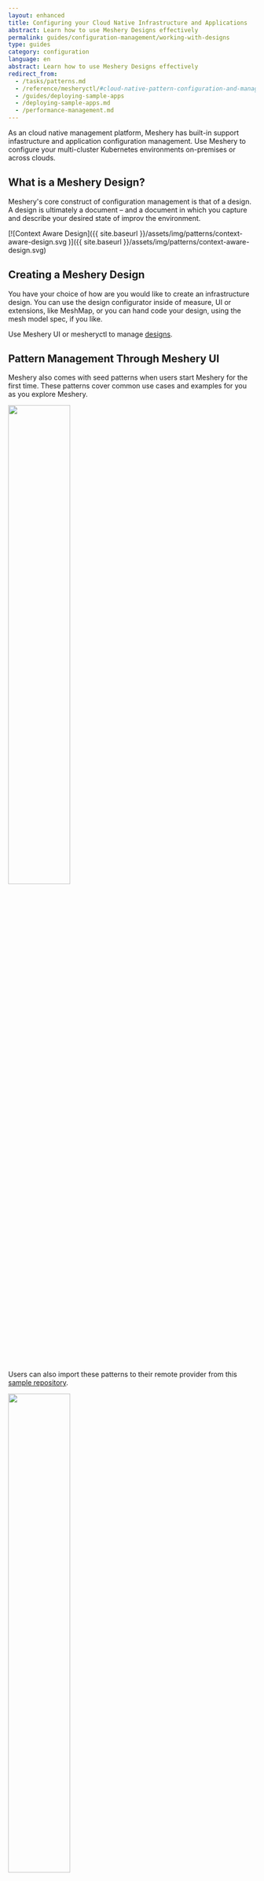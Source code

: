 ```yaml
---
layout: enhanced
title: Configuring your Cloud Native Infrastructure and Applications
abstract: Learn how to use Meshery Designs effectively
permalink: guides/configuration-management/working-with-designs
type: guides
category: configuration
language: en
abstract: Learn how to use Meshery Designs effectively
redirect_from:
  - /tasks/patterns.md
  - /reference/mesheryctl/#cloud-native-pattern-configuration-and-management
  - /guides/deploying-sample-apps
  - /deploying-sample-apps.md
  - /performance-management.md
---
```


As an cloud native management platform, Meshery has built-in support infastructure and application configuration management. Use Meshery to configure your multi-cluster Kubernetes environments on-premises or across clouds.

## What is a Meshery Design?

Meshery's core construct of configuration management is that of a design. A design is ultimately a document – and a document in which you capture and describe your desired state of improv the environment.

[![Context Aware Design]({{ site.baseurl }}/assets/img/patterns/context-aware-design.svg
)]({{ site.baseurl }}/assets/img/patterns/context-aware-design.svg)

## Creating a Meshery Design

You have your choice of how are you would like to create an infrastructure design. You can use the design configurator inside of measure, UI or extensions, like MeshMap, or you can hand code your design, using the mesh model spec, if you like.
 
Use Meshery UI or mesheryctl to manage [designs](/tasks/pattern-management).

## Pattern Management Through Meshery UI

Meshery also comes with seed patterns when users start Meshery for the first time. These patterns cover common use cases and examples for you as you explore Meshery.

<img src="{{ site.baseurl }}/assets/img/configuration-management/meshery-patterns.png" width="50%" />

Users can also import these patterns to their remote provider from this [sample repository](https://github.com/service-mesh-patterns/service-mesh-patterns/tree/master/samples).

<img src="{{ site.baseurl }}/assets/img/configuration-management/pattern-import.png" width="50%" />

Once these patterns are imported, you can then edit these patterns or use the pattern configurator to configure them according to your requirements.

<img src="{{ site.baseurl }}/assets/img/configuration-management/pattern-configure-button.png" width="50%" />

<img src="{{ site.baseurl }}/assets/img/configuration-management/pattern-configure.png" width="50%" />

## Pattern Management Through Meshery CLI

You can also manage cloud native patterns through Meshery's CLI, mesheryctl.

The `mesheryctl pattern` subcommand lets you import and apply patterns to your cluster.

For example, if you have your pattern written in a file say, `istio-bookinfo.yaml` which deploys Istio service mesh and onboards the BookInfo app on Istio, you can use mesheryctl to apply this pattern as shown below:

```
mesheryctl pattern apply -f istio-bookinfo.yaml
```

If you already have a pattern imported into Meshery, you can apply the pattern by name.

```
mesheryctl pattern apply BookInfoApp
```

This will apply the pattern BookInfoApp, which has already been imported into Meshery.

See [mesheryctl pattern subcommand section](../../reference/mesheryctl/#cloud-native-pattern-configuration-and-management) for more details on the `pattern` subcommand.

## WASM Filters

Meshery can be used for managing WebAssembly Filters through the UI or the CLI.

### Filter Management Through Meshery UI

Like patterns, Meshery also comes with some sample WebAssembly Filters for you to experiment.

<img src="{{ site.baseurl }}/assets/img/configuration-management/meshery-filters.png" width="50%" />

You can also import these filters manually to your provider from the [wasm-filters](https://github.com/layer5io/wasm-filters) repo.

Meshery's sample application [ImageHub](../infrastructure-management/sample-apps#imagehub) will let you test out configuring these filters out-of-the-box.

You can onboard ImageHub to an installed service mesh as shown below.

<img src="{{ site.baseurl }}/assets/img/configuration-management/image-hub.png" width="50%" />

### Filter Management Through Meshery CLI

You can also manage WASM filters through Meshery's CLI, mesheryctl.

The `mesheryctl filter` command lets you import and configure WebAssembly filters.

For example,

```
mesheryctl exp filter apply -f metrics_collector_bg.wasm
```

If you already have a filter imported into Meshery, you can configure the filter by name.

```
mesheryctl exp filter apply metrics_collector_bg
```

## Applications

Meshery can also manage your Kubernetes applications and deploy them to any of your connected kubernetes cluster.

### Managing Applications Through Meshery UI

Meshery has a set of [sample applications](../infrastructure-management/sample-apps) which you can use to quickly test out your deployment.

<img src="{{ site.baseurl }}/assets/img/configuration-management/meshery-applications-seeded.png" width="50%" />

You can also bring in your own applications by uploading it from filesystem or importing it from a URL.

<img src="{{ site.baseurl }}/assets/img/configuration-management/meshery-applications.png" width="50%" />

The application files can be described in following formats:
- Kubernetes manifest
- Meshery Design
- Helm charts
- Docker Compose Apps

You can also run the same application on multiple connected kubernetes clusters and compare the performance. See [Performance Management with Meshery](../performance/performance-management) for more details.

### Managing Applications Through Meshery CLI

The `mesheryctl app` subcommand lets you manage your custom application workloads with Meshery.

You can onboard/offboard applications from your mesh as shown in the example below.

```
mesheryctl app onboard imagehub.yaml
```

```
mesheryctl app offboard imagehub.yaml
```
